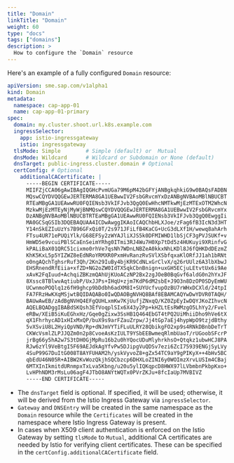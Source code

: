 ```yaml
---
title: "Domain"
linkTitle: "Domain"
weight: 60
type: "docs"
tags: ["domains"]
description: >
  How to configure the `Domain` resource
---
```


Here's an example of a fully configured `Domain` resource:

```yaml
apiVersion: sme.sap.com/v1alpha1
kind: Domain
metadata:
  namespace: cap-app-01
  name: cap-app-01-primary
spec:
  domain: my.cluster.shoot.url.k8s.example.com
  ingressSelector:
    app: istio-ingressgateway
    istio: ingressgateway
  tlsMode: Simple        # Simple (default) or  Mutual
  dnsMode: Wildcard      # Wildcard or Subdomain or None (default)
  dnsTarget: public-ingress.cluster.domain # Optional
  certConfig: # Optional
    additionalCACertificate: |
      -----BEGIN CERTIFICATE-----
      MIIFZjCCA06gAwIBAgIQGHcPvmUGa79M6pM42bGFYjANBgkqhkiG9w0BAQsFADBN
      MQswCQYDVQQGEwJERTERMA8GA1UEBwwIV2FsbGRvcmYxDzANBgNVBAoMBlNBUCBT
      RTEaMBgGA1UEAwwRU0FQIENsb3VkIFJvb3QgQ0EwHhcNMTkwMjEzMTExOTM2WhcN
      MzkwMjEzMTEyNjMyWjBNMQswCQYDVQQGEwJERTERMA8GA1UEBwwIV2FsbGRvcmYx
      DzANBgNVBAoMBlNBUCBTRTEaMBgGA1UEAwwRU0FQIENsb3VkIFJvb3QgQ0EwggIi
      MA0GCSqGSIb3DQEBAQUAA4ICDwAwggIKAoICAQChbHLXJoe/zFag6fB3IcN3d3HT
      Y14nSkEZIuUzYs7B96GFxQi0T/2s971JFiLfB4KaCG+UcG3dLXf1H/wewq8ahArh
      FTsu4UR71ePUQiYlk/G68EFSy2zWYAJliXJS5k0DFMIWHD1lbSjCF3gPVJSUKf+v
      HmWD5e9vcuiPBlSCaEnSeimYRhg0ITmi3RJ4Wu7H0Xp7tDd5z4HUKuyi9XRinfvG
      kPALiBaX01QRC51cixmo0rhVe7qsNh7WDnLNBZeA0kkxNhLKDl8J6fQHKDdDEzmZ
      KhK5KxL5p5YIZWZ8eEdNRoYRMXR0PxmHvRanzRvSVlXSbfqxaKlORfJJ1ah1bRNt
      o0ngAQchTghsrRuf3Qh/2Kn29IuBy4bjKR9CdNLxGrClvX/q26rUUlz6A3lbXbwJ
      EHSRnendRfEiia+xfZD+NG2oZW0IdTXSqkCbnBnign+uxGH5ECjuLEtvtUx6i9Ae
      xAvK2FqIuud+AchqiZBKzmQAhUjKUoACzNP2Bx2zgJOeB0BqGvf6aldG0n2hYxJF
      8Xssc8TBlwvAqtiubP/UxJJPs+IHqU+zjm7KdP6dM2sbE+J9O3n8DzOP0SDyEmWU
      UCwnmoPOQlq1z6fH9ghcp9bDdbh6adXM8I+SUYUcfvupOzBU7rWHxDCXld/24tpI
      FA7FRzHwKXqMSjwtBQIDAQABo0IwQDAOBgNVHQ8BAf8EBAMCAQYwDwYDVR0TAQH/
      BAUwAwEB/zAdBgNVHQ4EFgQUHLxmKw7KjUufjZNxqQ/KZ0ZpEyIwDQYJKoZIhvcN
      AQELBQADggIBABdSKQsh3EfVoqplSIx6X43y2Pp+kHZLtEsRWMzgO5LhYy2/Fvel
      eRBw/XEiB5iKuEGhxHz/Gqe0gZixw3SsHB1Q464EbGT4tPQ2UiMhiiDho9hVe6tX
      qX1FhrhycAD1xHIxMxQP/buX9s9arFZauZrpw/Jj4tGp7aEj4hypWpO9tzjdBthy
      5vXSviU8L2HyiQpVND/Rp+dNJmVYTiFLuULRY28QbikgFO2xp9s4RNkDBnbDeTrT
      CKWcVsmlZLPJJQZm0n2p8CvoeAsKzIULT9YSbEEBwmeqRlmbUaoT/rUGoobSFcrP
      jrBg66y5hA2w7S3tDH0GjMpRu16b2u0hYQocUDuMlyhrkhsO+Qtqkz1ubwHCJ8PA
      RJw6zYl9VeBtgI5F69AEJdkAgYfvPw5DJipgVuQDSv7ezi6ZcI75939ENGjSyLVy
      4SuP99G7DuItG008T8AYFUHAM2h/yskVyvoZ8+gZx54TC9aY9gPIKyX++4bHv5BC
      qbEdU46N05R+AIBW2KvWozQkjhSQCbzcp6DHXLoZINI6y0WOImzXrvLUSIm4CBaj
      6MTXInIkmitdURnmpxTxLva5Kbng/u20u5ylIQKqpcD8HWX97lLVbmbnPkbpKxo+
      LvHPhNDM3rMsLu06agF4JTbO8ANYtWQTx0PVrZKJu+8fcIaUp7MVBIVZ
      -----END CERTIFICATE-----

```

- The `dnsTarget` field is optional. If specified, it will be used; otherwise, it will be derived from the Istio Ingress Gateway via `ingressSelector`.
- `Gateway` and `DNSEntry` will be created in the same namespace as the `Domain` resource while the `Certificates` will be created in the namespace where Istio Ingress Gateway is present.
- In cases when X509 client authentication is enforced on the Istio Gateway by setting `tlsMode` to `Mutual`, additional CA certificates are needed by Istio for verifying client certificates. These can be specified in the `certConfig.additionalCACertificate` field.
